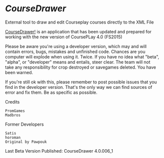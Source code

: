 
***CourseDrawer*** 
=================

External tool to draw and edit Courseplay courses directly to the XML File 

[CourseDrawer!](http://courseplaypatheditor.github.io/CourseDrawerWeb/res/CourseDrawer_4_0_6.zip) is an application that has been updated and prepared for working with the new version of CoursePLay 4.0 (FS2015)

Please be aware you're using a developer version, which may and will contain errors, bugs, mistakes and unfinished code. Chances are you computer will explode when using it. Twice. If you have no idea what "beta", "alpha", or "developer" means and entails, steer clear. The team will not take any responsibility for crop destroyed or savegames deleted. You have been warned.

If you're still ok with this, please remember to post possible issues that you find in the developer version. That's the only way we can find sources of error and fix them. Be as specific as possible.


Credits

    PromGames
    Madbros
  

Former Developers

    Satis
    horoman
    Original by Pawpouk

Last Beta Version Published: CourseDrawer 4.0.006_1
